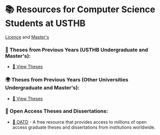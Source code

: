 # 📚 Resources for Computer Science Students at USTHB 
[Licence](https://github.com/safia-itouchene/ressources-licence-master-informatique/blob/main/Master.md)  and 
[Master's](https://github.com/safia-itouchene/ressources-licence-master-informatique/blob/main/Licence.md)

### 📖 Theses from Previous Years (USTHB Undergraduate and Master's):
- [🔗 View Theses](https://drive.google.com/drive/folders/1dVkxTOSLtLpa4LXgT6C_Faowiz8QZ0Sl)

### 🌍 Theses from Previous Years (Other Universities Undergraduate and Master's):
- [🔗 View Theses](https://drive.google.com/drive/folders/1K2h3UQn2APPBfRzJRIgffjDPDvH19Wh0)

### 🔎 Open Access Theses and Dissertations:
- [🔗 OATD](https://oatd.org/) - A free resource that provides access to millions of open access graduate theses and dissertations from institutions worldwide.


